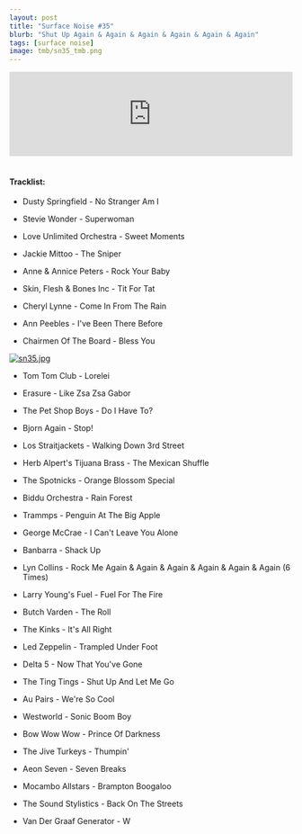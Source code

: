 ```yaml
---
layout: post
title: "Surface Noise #35"
blurb: "Shut Up Again & Again & Again & Again & Again & Again"
tags: [surface noise]
image: tmb/sn35_tmb.png
---
```


<iframe scrolling="no" id="hearthis_at_track_3028403" width="100%" height="150" src="https://hearthis.at/embed/3028403/transparent_black/?hcolor=&color=&style=2&block_size=2&block_space=1&background=1&waveform=0&cover=0&autoplay=0&css=" frameborder="0" allowtransparency allow="autoplay"><p>Listen to <a href="https://hearthis.at/zerocc/surface-noise-35-19418/" target="_blank">Surface Noise #35 (19/4/18)</a> <span>by</span><a href="https://hearthis.at/zerocc/" target="_blank" >Zero</a> <span>on</span> <a href="https://hearthis.at/" target="_blank">hearthis.at</a></p></iframe>
&nbsp;

#### Tracklist:

- Dusty Springfield - No Stranger Am I
- Stevie Wonder - Superwoman
- Love Unlimited Orchestra - Sweet Moments

- Jackie Mittoo - The Sniper
- Anne & Annice Peters - Rock Your Baby
- Skin, Flesh & Bones Inc - Tit For Tat

- Cheryl Lynne - Come In From The Rain
- Ann Peebles - I've Been There Before
- Chairmen Of The Board - Bless You

[![sn35.jpg](https://i.postimg.cc/sD10ynY7/sn35.jpg)](https://postimg.cc/D8kcPPYw)

- Tom Tom Club - Lorelei
- Erasure - Like Zsa Zsa Gabor
- The Pet Shop Boys - Do I Have To?
- Bjorn Again - Stop!

- Los Straitjackets - Walking Down 3rd Street
- Herb Alpert's Tijuana Brass - The Mexican Shuffle
- The Spotnicks - Orange Blossom Special

- Biddu Orchestra - Rain Forest
- Trammps - Penguin At The Big Apple
- George McCrae - I Can't Leave You Alone

- Banbarra - Shack Up
- Lyn Collins - Rock Me Again & Again & Again & Again & Again & Again (6 Times)
- Larry Young's Fuel - Fuel For The Fire

- Butch Varden - The Roll
- The Kinks - It's All Right
- Led Zeppelin - Trampled Under Foot

- Delta 5 - Now That You've Gone
- The Ting Tings - Shut Up And Let Me Go
- Au Pairs - We're So Cool
- Westworld - Sonic Boom Boy
- Bow Wow Wow - Prince Of Darkness

- The Jive Turkeys - Thumpin'
- Aeon Seven - Seven Breaks
- Mocambo Allstars - Brampton Boogaloo
- The Sound Stylistics - Back On The Streets

- Van Der Graaf Generator - W
